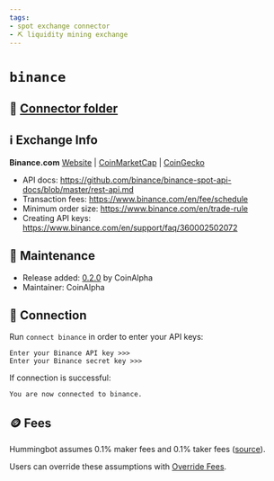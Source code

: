 ```yaml
---
tags:
- spot exchange connector
- ⛏️ liquidity mining exchange
---
```


# `binance`

## 📁 [Connector folder](https://github.com/CoinAlpha/hummingbot/tree/master/hummingbot/connector/exchange/binance)

## ℹ️ Exchange Info

**Binance.com** [Website](https://binance.com/) | [CoinMarketCap](https://coinmarketcap.com/exchanges/binance/) | [CoinGecko](https://www.coingecko.com/en/exchanges/binance)

* API docs: https://github.com/binance/binance-spot-api-docs/blob/master/rest-api.md
* Transaction fees: https://www.binance.com/en/fee/schedule
* Minimum order size: https://www.binance.com/en/trade-rule
* Creating API keys: https://www.binance.com/en/support/faq/360002502072

## 👷 Maintenance

* Release added: [0.2.0](/release-notes/0.2.0/) by CoinAlpha
* Maintainer: CoinAlpha

## 🔑 Connection

Run `connect binance` in order to enter your API keys:
 
```
Enter your Binance API key >>>
Enter your Binance secret key >>>
```

If connection is successful:
```
You are now connected to binance.
```

## 🪙 Fees

Hummingbot assumes 0.1% maker fees and 0.1% taker fees ([source](https://github.com/CoinAlpha/hummingbot/blob/master/hummingbot/connector/exchange/binance/binance_utils.py#L10)).

Users can override these assumptions with [Override Fees](/global-configs/override-fees/).
